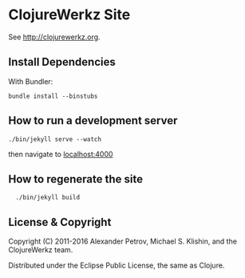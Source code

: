 # ClojureWerkz Site

See http://clojurewerkz.org.


## Install Dependencies

With Bundler:

    bundle install --binstubs

## How to run a development server

    ./bin/jekyll serve --watch

then navigate to [localhost:4000](http://localhost:4000)

## How to regenerate the site

      ./bin/jekyll build

## License & Copyright

Copyright (C) 2011-2016 Alexander Petrov, Michael S. Klishin, and the ClojureWerkz team.

Distributed under the Eclipse Public License, the same as Clojure.

